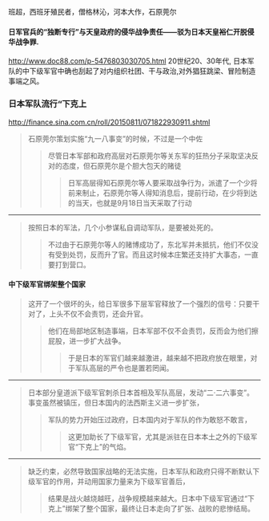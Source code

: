 班超，西班牙殖民者，僧格林沁，河本大作，石原莞尔
#### 日军官兵的“独断专行”与天皇政府的侵华战争责任——驳为日本天皇裕仁开脱侵华战争罪.
http://www.doc88.com/p-5476803030705.html
20世纪20、30年代, 日本军队的中下级军官中确也刮起了对内组织社团、干与政治,对外猖狂跳梁、冒险制造事端之风。
### 日本军队流行“下克上
http://finance.sina.com.cn/roll/20150811/071822930911.shtml
>石原莞尔策划实施“九一八事变”的时候，不过是一个中佐
>>尽管日本军部和政府高层对石原莞尔等关东军的狂热分子采取坚决反对的态度，但石原莞尔是个胆大包天的赌徒
>>>日军高层得知石原莞尔等人要采取战争行为，派遣了一个少将前来制止，石原莞尔等人得知消息后，提前行动，在少将到达的当天，也就是9月18日当天采取了行动
---
>按照日本的军法，几个小参谋私自调动军队，是要被处死的。
>>不过由于石原莞尔等人的赌博成功了，东北军并未抵抗，他们不仅没有受到处罚，反而升了官。而且这时候本庄繁还支持扩大事态，一直要打到营口。
#### 中下级军官绑架整个国家
>这开了一个很坏的头，给日军很多下层军官释放了一个强烈的信号：只要干对了，上头不仅不会责罚，还会升官。
>>他们在局部地区制造事端，日本军部不仅不会责罚，反而会为他们擦屁股，进一步扩大战争。
>>>于是日本的军官们越来越激进，越来越不把政府放在眼里，对于军队高层的严令也是置若罔闻。
---
>日本部分皇道派下级军官刺杀日本首相及军队高层，发动“二·二六事变”。事变虽然被镇压，但日本国内的法西斯主义进一步扩张，
>>军队的势力开始压过政府，日本国内对于军队的作为敢怒不敢言，
>>>这更加助长了下级军官，尤其是派驻在日本本土之外的下级军官“下克上”的气焰。
---
>缺乏约束，必然导致国家战略的无法实施，日本军队和政府只得不断默认下级军官的作用，并动用国家力量来为下级军官善后，
>>结果是战火越烧越旺，战争规模越来越大。日本中下级军官通过“下克上”绑架了整个国家，最终让日本走向了扩张、战败的悲惨结局。